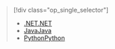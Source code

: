 > [!div class="op_single_selector"]
> * [<span data-ttu-id="84689-101">.NET</span><span class="sxs-lookup"><span data-stu-id="84689-101">.NET</span></span>](../articles/storage/common/storage-client-side-encryption.md)
> * [<span data-ttu-id="84689-102">Java</span><span class="sxs-lookup"><span data-stu-id="84689-102">Java</span></span>](../articles/storage/common/storage-client-side-encryption-java.md)
> * [<span data-ttu-id="84689-103">Python</span><span class="sxs-lookup"><span data-stu-id="84689-103">Python</span></span>](../articles/storage/common/storage-client-side-encryption-python.md)
> 
> 

